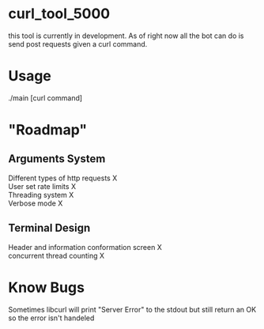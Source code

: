 # curl_tool_5000
this tool is currently in development. As of right now all the bot can do is send post requests given a curl command. 
#

# Usage
./main [curl command]
#

# "Roadmap" <br >
## Arguments System <br>
Different types of http requests X <br>
User set rate limits X <br>
Threading system X <br>
Verbose mode X <br>
##

## Terminal Design <br>
Header and information conformation screen X <br>
concurrent thread counting X <br>
##
#

# Know Bugs
 Sometimes libcurl will print "Server Error" to the stdout but still return an OK so the error isn't handeled <br>
#
